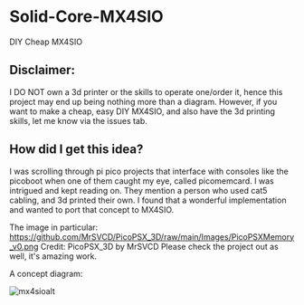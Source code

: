 # Solid-Core-MX4SIO
DIY Cheap MX4SIO
## Disclaimer:
I DO NOT own a 3d printer or the skills to operate one/order it, hence this project may end up being nothing more than a diagram. However, if you want to make a cheap, easy DIY MX4SIO, and also have the 3d printing skills, let me know via the issues tab.

## How did I get this idea?
I was scrolling through pi pico projects that interface with consoles like the picoboot when one of them caught my eye, called picomemcard. I was intrigued and kept reading on. They mention a person who used cat5 cabling, and 3d printed their own. I found that a wonderful implementation and wanted to port that concept to MX4SIO.

The image in particular: https://github.com/MrSVCD/PicoPSX_3D/raw/main/Images/PicoPSXMemory_v0.png
Credit: PicoPSX_3D by MrSVCD
Please check the project out as well, it's amazing work.

A concept diagram: 

![mx4sioalt](https://user-images.githubusercontent.com/84176052/213091041-f8aa115e-324b-410d-b11b-f2924f9aa6a7.png)



